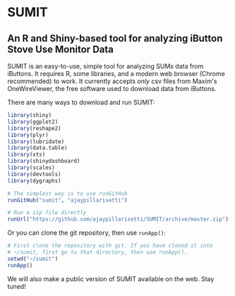 # SUMIT
## An R and Shiny-based tool for analyzing iButton Stove Use Monitor Data

SUMIT is an easy-to-use, simple tool for analyzing SUMs data from iButtons. It requires R, some libraries, and a modern web browser (Chrome recommended) to work. It currently accepts *only* csv files from Maxim's OneWireViewer, the free software used to download data from iButtons.

There are many ways to download and run SUMIT:

```R
library(shiny)
library(ggplot2)
library(reshape2)
library(plyr)
library(lubridate)
library(data.table)
library(xts)
library(shinydashboard)
library(scales)
library(devtools)
library(dygraphs)

# The simplest way is to use runGitHub
runGitHub("sumit", "ajaypillarisetti")

# Run a zip file directly
runUrl("https://github.com/ajaypillarisetti/SUMIT/archive/master.zip")
```

Or you can clone the git repository, then use `runApp()`:

```R
# First clone the repository with git. If you have cloned it into
# ~/sumit, first go to that directory, then use runApp().
setwd("~/sumit")
runApp()
```

We will also make a public version of SUMIT available on the web. Stay tuned!